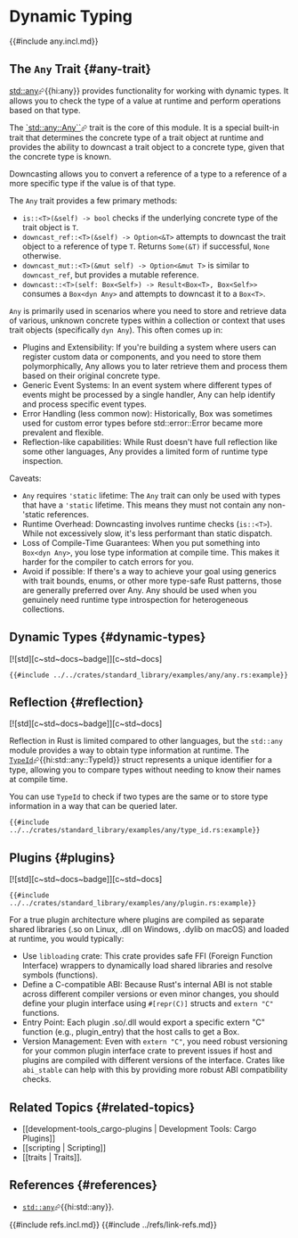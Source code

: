 # Dynamic Typing

{{#include any.incl.md}}

## The `Any` Trait {#any-trait}

[std::any](https://doc.rust-lang.org/std/any/index.html)⮳{{hi:any}} provides functionality for working with dynamic types. It allows you to check the type of a value at runtime and perform operations based on that type.

The [`std::any::Any``](https://doc.rust-lang.org/std/any/trait.Any.html)⮳ trait is the core of this module. It is a special built-in trait that determines the concrete type of a trait object at runtime and provides the ability to downcast a trait object to a concrete type, given that the concrete type is known.

Downcasting allows you to convert a reference of a type to a reference of a more specific type if the value is of that type.

The `Any` trait provides a few primary methods:

- `is::<T>(&self) -> bool` checks if the underlying concrete type of the trait object is `T`.
- `downcast_ref::<T>(&self) -> Option<&T>` attempts to downcast the trait object to a reference of type `T`. Returns `Some(&T)` if successful, `None` otherwise.
- `downcast_mut::<T>(&mut self) -> Option<&mut T>` is similar to `downcast_ref`, but provides a mutable reference.
- `downcast::<T>(self: Box<Self>) -> Result<Box<T>, Box<Self>>` consumes a `Box<dyn Any>` and attempts to downcast it to a `Box<T>`.

`Any` is primarily used in scenarios where you need to store and retrieve data of various, unknown concrete types within a collection or context that uses trait objects (specifically `dyn Any`). This often comes up in:

- Plugins and Extensibility: If you're building a system where users can register custom data or components, and you need to store them polymorphically, Any allows you to later retrieve them and process them based on their original concrete type.
- Generic Event Systems: In an event system where different types of events might be processed by a single handler, Any can help identify and process specific event types.
- Error Handling (less common now): Historically, Box<dyn Any> was sometimes used for custom error types before std::error::Error became more prevalent and flexible.
- Reflection-like capabilities: While Rust doesn't have full reflection like some other languages, Any provides a limited form of runtime type inspection.

Caveats:

- `Any` requires `'static` lifetime: The `Any` trait can only be used with types that have a `'static` lifetime. This means they must not contain any non-'static references.
- Runtime Overhead: Downcasting involves runtime checks (`is::<T>`). While not excessively slow, it's less performant than static dispatch.
- Loss of Compile-Time Guarantees: When you put something into `Box<dyn Any>`, you lose type information at compile time. This makes it harder for the compiler to catch errors for you.
- Avoid if possible: If there's a way to achieve your goal using generics with trait bounds, enums, or other more type-safe Rust patterns, those are generally preferred over Any. Any should be used when you genuinely need runtime type introspection for heterogeneous collections.

## Dynamic Types {#dynamic-types}

[![std][c~std~docs~badge]][c~std~docs]

```rust,editable
{{#include ../../crates/standard_library/examples/any/any.rs:example}}
```

## Reflection {#reflection}

[![std][c~std~docs~badge]][c~std~docs]

Reflection in Rust is limited compared to other languages, but the `std::any` module provides a way to obtain type information at runtime. The [`TypeId`](https://doc.rust-lang.org/std/any/struct.TypeId.html)⮳{{hi:std::any::TypeId}} struct represents a unique identifier for a type, allowing you to compare types without needing to know their names at compile time.

You can use `TypeId` to check if two types are the same or to store type information in a way that can be queried later.

```rust,editable
{{#include ../../crates/standard_library/examples/any/type_id.rs:example}}
```

## Plugins {#plugins}

[![std][c~std~docs~badge]][c~std~docs]

```rust,editable
{{#include ../../crates/standard_library/examples/any/plugin.rs:example}}
```

For a true plugin architecture where plugins are compiled as separate shared libraries (.so on Linux, .dll on Windows, .dylib on macOS) and loaded at runtime, you would typically:

- Use `libloading` crate: This crate provides safe FFI (Foreign Function Interface) wrappers to dynamically load shared libraries and resolve symbols (functions).
- Define a C-compatible ABI: Because Rust's internal ABI is not stable across different compiler versions or even minor changes, you should define your plugin interface using `#[repr(C)]` structs and `extern "C"` functions.
- Entry Point: Each plugin .so/.dll would export a specific extern "C" function (e.g., plugin_entry) that the host calls to get a Box<dyn Plugin>.
- Version Management: Even with `extern "C"`, you need robust versioning for your common plugin interface crate to prevent issues if host and plugins are compiled with different versions of the interface. Crates like `abi_stable` can help with this by providing more robust ABI compatibility checks.

## Related Topics {#related-topics}

- [[development-tools_cargo-plugins | Development Tools: Cargo Plugins]]
- [[scripting | Scripting]]
- [[traits | Traits]].

## References {#references}

- [`std::any`](https://doc.rust-lang.org/std/any/index.html)⮳{{hi:std::any}}.

{{#include refs.incl.md}}
{{#include ../refs/link-refs.md}}

<div class="hidden">
</div>
